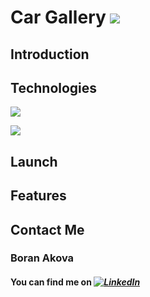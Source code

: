 # Car Gallery ![](https://img.shields.io/badge/build-passing-informational?style=flat&logo=<LOGO_NAME>&logoColor=green&color=green)


## Introduction ##

## Technologies ##
![](https://img.shields.io/badge/Swift-5-informational?style=flat&logo=<LOGO_NAME>&logoColor=orange&color=orange)

![](https://img.shields.io/badge/XCode-informational?style=flat&logo=<LOGO_NAME>&logoColor=orange&color=blue)



## Launch ##

## Features ##

## Contact Me ##

### Boran Akova ### 
#### You can find me on  *_[![LinkedIn][1.2]][1]_* ####

[1.2]: https://img.shields.io/badge/-in-blue
[1]: https://www.linkedin.com/in/boran-akova-328477171/
